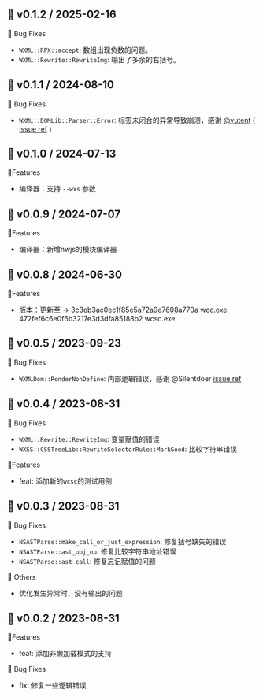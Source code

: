 ## 🌈 v0.1.2 / 2025-02-16

🐞 Bug Fixes

- `WXML::RPX::accept`: 数组出现负数的问题。
- `WXML::Rewrite::RewriteImg`: 输出了多余的右括号。

## 🌈 v0.1.1 / 2024-08-10

🐞 Bug Fixes

- `WXML::DOMLib::Parser::Error`: 标签未闭合的异常导致崩溃，感谢 [@yutent](https://github.com/yutent) ( [issue ref](https://github.com/msojocs/wechat-web-devtools-linux/issues/115) )

## 🌈 v0.1.0 / 2024-07-13

🚀Features

- 编译器：支持 `--wxs` 参数

## 🌈 v0.0.9 / 2024-07-07

🚀Features

- 编译器：新增nwjs的模块编译器

## 🌈 v0.0.8 / 2024-06-30

🚀Features

- 版本：更新至 -> 3c3eb3ac0ec1f85e5a72a9e7608a770a  wcc.exe, 472fef6c6e0f6b3217e3d3dfa85188b2  wcsc.exe

## 🌈 v0.0.5 / 2023-09-23

🐞 Bug Fixes

- `WXMLDom::RenderNonDefine`: 内部逻辑错误，感谢 @Silentdoer [issue ref](https://github.com/msojocs/wechat-web-devtools-linux/issues/91)

## 🌈 v0.0.4 / 2023-08-31

🐞 Bug Fixes

- `WXML::Rewrite::RewriteImg`: 变量赋值的错误
- `WXSS::CSSTreeLib::RewriteSelectorRule::MarkGood`: 比较字符串错误

🚀Features

- feat: 添加新的`wcsc`的测试用例

## 🌈 v0.0.3 / 2023-08-31

🐞 Bug Fixes

- `NSASTParse::make_call_or_just_expression`: 修复括号缺失的错误
- `NSASTParse::ast_obj_op`: 修复比较字符串地址错误
- `NSASTParse::ast_call`: 修复忘记赋值的问题

🚧 Others
- 优化发生异常时，没有输出的问题

## 🌈 v0.0.2 / 2023-08-31

🚀Features
- feat: 添加非懒加载模式的支持

🐞 Bug Fixes
- fix: 修复一些逻辑错误
